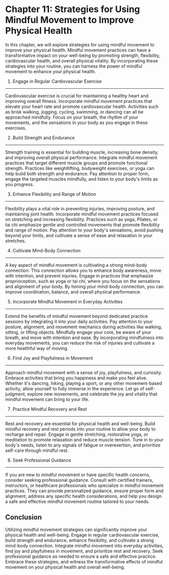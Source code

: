 Chapter 11: Strategies for Using Mindful Movement to Improve Physical Health
============================================================================

In this chapter, we will explore strategies for using mindful movement to improve your physical health. Mindful movement practices can have a transformative impact on your well-being by promoting strength, flexibility, cardiovascular health, and overall physical vitality. By incorporating these strategies into your routine, you can harness the power of mindful movement to enhance your physical health.

1. Engage in Regular Cardiovascular Exercise
--------------------------------------------

Cardiovascular exercise is crucial for maintaining a healthy heart and improving overall fitness. Incorporate mindful movement practices that elevate your heart rate and promote cardiovascular health. Activities such as brisk walking, jogging, cycling, swimming, or dancing can all be approached mindfully. Focus on your breath, the rhythm of your movements, and the sensations in your body as you engage in these exercises.

2. Build Strength and Endurance
-------------------------------

Strength training is essential for building muscle, increasing bone density, and improving overall physical performance. Integrate mindful movement practices that target different muscle groups and promote functional strength. Practices like weightlifting, bodyweight exercises, or yoga can help build both strength and endurance. Pay attention to proper form, engage the targeted muscles mindfully, and listen to your body's limits as you progress.

3. Enhance Flexibility and Range of Motion
------------------------------------------

Flexibility plays a vital role in preventing injuries, improving posture, and maintaining joint health. Incorporate mindful movement practices focused on stretching and increasing flexibility. Practices such as yoga, Pilates, or tai chi emphasize gentle and controlled movements that promote flexibility and range of motion. Pay attention to your body's sensations, avoid pushing beyond your limits, and cultivate a sense of ease and relaxation in your stretches.

4. Cultivate Mind-Body Connection
---------------------------------

A key aspect of mindful movement is cultivating a strong mind-body connection. This connection allows you to enhance body awareness, move with intention, and prevent injuries. Engage in practices that emphasize proprioception, such as yoga or tai chi, where you focus on the sensations and alignment of your body. By honing your mind-body connection, you can improve coordination, balance, and overall physical performance.

5. Incorporate Mindful Movement in Everyday Activities
------------------------------------------------------

Extend the benefits of mindful movement beyond dedicated practice sessions by integrating it into your daily activities. Pay attention to your posture, alignment, and movement mechanics during activities like walking, sitting, or lifting objects. Mindfully engage your core, be aware of your breath, and move with intention and ease. By incorporating mindfulness into everyday movements, you can reduce the risk of injuries and cultivate a more healthful way of moving.

6. Find Joy and Playfulness in Movement
---------------------------------------

Approach mindful movement with a sense of joy, playfulness, and curiosity. Embrace activities that bring you happiness and make you feel alive. Whether it's dancing, hiking, playing a sport, or any other movement-based activity, allow yourself to fully immerse in the experience. Let go of self-judgment, explore new movements, and celebrate the joy and vitality that mindful movement can bring to your life.

7. Practice Mindful Recovery and Rest
-------------------------------------

Rest and recovery are essential for physical health and well-being. Build mindful recovery and rest periods into your routine to allow your body to recharge and repair. Engage in gentle stretching, restorative yoga, or meditation to promote relaxation and reduce muscle tension. Tune in to your body's needs, listen to any signals of fatigue or overexertion, and prioritize self-care through mindful rest.

8. Seek Professional Guidance
-----------------------------

If you are new to mindful movement or have specific health concerns, consider seeking professional guidance. Consult with certified trainers, instructors, or healthcare professionals who specialize in mindful movement practices. They can provide personalized guidance, ensure proper form and alignment, address any specific health considerations, and help you design a safe and effective mindful movement routine tailored to your needs.

Conclusion
----------

Utilizing mindful movement strategies can significantly improve your physical health and well-being. Engage in regular cardiovascular exercise, build strength and endurance, enhance flexibility, and cultivate a strong mind-body connection. Integrate mindful movement into everyday activities, find joy and playfulness in movement, and prioritize rest and recovery. Seek professional guidance as needed to ensure a safe and effective practice. Embrace these strategies, and witness the transformative effects of mindful movement on your physical health and overall well-being.

